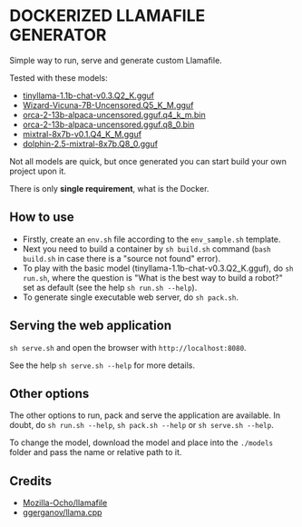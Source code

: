 # DOCKERIZED LLAMAFILE GENERATOR

Simple way to run, serve and generate custom Llamafile.

Tested with these models:

- [tinyllama-1.1b-chat-v0.3.Q2_K.gguf](https://huggingface.co/TheBloke/TinyLlama-1.1B-Chat-v0.3-GGUF)
- [Wizard-Vicuna-7B-Uncensored.Q5_K_M.gguf](https://huggingface.co/TheBloke/Wizard-Vicuna-7B-Uncensored-GPTQ)
- [orca-2-13b-alpaca-uncensored.gguf.q4_k_m.bin](https://huggingface.co/athirdpath/Orca-2-13b-Alpaca-Uncensored)
- [orca-2-13b-alpaca-uncensored.gguf.q8_0.bin](https://huggingface.co/athirdpath/Orca-2-13b-Alpaca-Uncensored)
- [mixtral-8x7b-v0.1.Q4_K_M.gguf](https://huggingface.co/TheBloke/Mixtral-8x7B-v0.1-GGUF)
- [dolphin-2.5-mixtral-8x7b.Q8_0.gguf](https://huggingface.co/TheBloke/dolphin-2.5-mixtral-8x7b-GGUF)

Not all models are quick, but once generated you can start build your own project upon it.

There is only **single requirement**, what is the Docker.

## How to use

- Firstly, create an `env.sh` file according to the `env_sample.sh` template.
- Next you need to build a container by `sh build.sh` command (`bash build.sh` in case there is a "source not found" error).
- To play with the basic model (tinyllama-1.1b-chat-v0.3.Q2_K.gguf), do `sh run.sh`, where the question is "What is the best way to build a robot?" set as default (see the help `sh run.sh --help`).
- To generate single executable web server, do `sh pack.sh`.

## Serving the web application

`sh serve.sh` and open the browser with `http://localhost:8080`.

See the help `sh serve.sh --help` for more details.

## Other options

The other options to run, pack and serve the application are available. In doubt, do `sh run.sh --help`, `sh pack.sh --help` or `sh serve.sh --help`.

To change the model, download the model and place into the `./models` folder and pass the name or relative path to it.

## Credits

- [Mozilla-Ocho/llamafile](https://github.com/Mozilla-Ocho/llamafile)
- [ggerganov/llama.cpp](https://github.com/ggerganov/llama.cpp)
